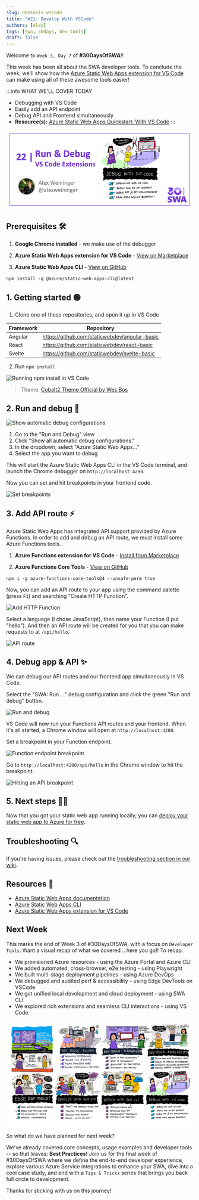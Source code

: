 ```yaml
---
slug: devtools-vscode
title: "#21: Develop With VSCode"
authors: [alex]
tags: [swa, 30days, dev-tools]
draft: false
---
```



<head>
  <meta name="twitter:url" content="https://www.azurestaticwebapps.dev/blog/devtools-vscode" />
  <meta name="twitter:title" content="#21: Debug with VS Code" />
  <meta name="twitter:description" content="Join @alexweininger as we wrap DevTools week on #30DaysOfSWA with a look at seamless debugging using @code for @AzureStatic Apps!" />
  <meta name="twitter:image" content="https://www.azurestaticwebapps.dev/assets/images/21-banner-4c8833d85f3b63b56f65329fd492dcb5.png" />
  <meta name="twitter:card" content="summary_large_image" />
  <meta name="twitter:creator" content="@nitya" />
  <meta name="twitter:site" content="@AzureStaticApps" /> 
  <link rel="canonical" href="https://www.azurestaticwebapps.dev/blog/devtools-vscode" />
</head>


Welcome to `Week 3, Day 7` of **#30DaysOfSWA**!! 

This week has been all about the SWA developer tools. To conclude the week, we'll show how the [Azure Static Web Apps extension for VS Code](https://marketplace.visualstudio.com/items?itemName=ms-azuretools.vscode-azurestaticwebapps) can make using all of these awesome tools easier!


:::info WHAT WE'LL COVER TODAY
 * Debugging with VS Code
 * Easily add an API endpoint
 * Debug API and Frontend simultaneously
 * **Resource(s):** [Azure Static Web Apps Quickstart: With VS Code](https://docs.microsoft.com/en-us/azure/static-web-apps/getting-started?tabs=vanilla-javascript)
:::

![](../static/img/series/21-banner.png)


## Prerequisites 🛠️

1. **Google Chrome installed** - we make use of the debugger

2. **Azure Static Web Apps extension for VS Code** - [View on Marketplace](https://marketplace.visualstudio.com/items?itemName=ms-azuretools.vscode-azurestaticwebapps)

3. **Azure Static Web Apps CLI** - [View on GitHub](https://github.com/Azure/static-web-apps-cli)

```
npm install -g @azure/static-web-apps-cli@latest
```

## 1. Getting started 🟢

1. Clone one of these repositories, and open it up in VS Code

 
| Framework | Repository |
|---|---|
Angular | https://github.com/staticwebdev/angular-basic
React | https://github.com/staticwebdev/react-basic
Svelte | https://github.com/staticwebdev/svelte-basic

2. Run `npm install`

![Running npm install in VS Code](https://dev-to-uploads.s3.amazonaws.com/uploads/articles/c00m73mzlt49kkwl4iiw.png)
> Theme: [Cobalt2 Theme Official by Wes Bos](https://marketplace.visualstudio.com/items?itemName=wesbos.theme-cobalt2)

## 2. Run and debug 🐞

![Show automatic debug configurations](https://dev-to-uploads.s3.amazonaws.com/uploads/articles/pahznac0f8cjqt8haifb.png)
 
1. Go to the "Run and Debug" view
2. Click "Show all automatic debug configurations."
2. In the dropdown, select "Azure Static Web Apps..."
3. Select the app you want to debug

This will start the Azure Static Web Apps CLI in the VS Code terminal, and launch the Chrome debugger on `http://localhost:4280`.

Now you can set and hit breakpoints in your frontend code. 

![Set breakpoints](https://dev-to-uploads.s3.amazonaws.com/uploads/articles/aprutdzi9opkbegdnf2p.png)
 
## 3. Add API route ⚡️

Azure Static Web Apps has integrated API support provided by Azure Functions. In order to add and debug an API route, we must install some Azure Functions tools.

1. **Azure Functions extension for VS Code** - [Install from Marketplace](https://marketplace.visualstudio.com/items?itemName=ms-azuretools.vscode-azurefunctions)

2. **Azure Functions Core Tools** - [View on GitHub](https://github.com/Azure/azure-functions-core-tools)

```
npm i -g azure-functions-core-tools@4 --unsafe-perm true
```

Now, you can add an API route to your app using the command palette (press `F1`) and searching "Create HTTP Function".

![Add HTTP Function](https://user-images.githubusercontent.com/12476526/169424449-3a10a9a0-025f-4fa3-b15f-294846fb0291.png)

Select a language (I chose JavaScript), then name your Function (I put "hello"). And then an API route will be created for you that you can make requests to at `/api/hello`.

![API route](https://dev-to-uploads.s3.amazonaws.com/uploads/articles/emd9wo9q26m51aboyydd.png)

## 4. Debug app & API ✨
 
We can debug our API routes and our frontend app simultaneously in VS Code.

Select the "SWA: Run ..." debug configuration and click the green "Run and debug" button.

![Run and debug](https://dev-to-uploads.s3.amazonaws.com/uploads/articles/234k0e1p9jzmtyeeli56.png)

VS Code will now run your Functions API routes and your frontend. When it's all started, a Chrome window will open at `http://localhost:4280`.

Set a breakpoint in your Function endpoint.

![Function endpoint breakpoint](https://dev-to-uploads.s3.amazonaws.com/uploads/articles/89kolpnqbsrqysh661ep.png)

Go to `http://localhost:4280/api/hello` in the Chrome window to hit the breakpoint.
 
![Hitting an API breakpoint](https://dev-to-uploads.s3.amazonaws.com/uploads/articles/2q8zt9j70wz4dr5h3mcm.png)

## 5. Next steps 🏃‍♀️

Now that you got your static web app running locally, you can [deploy your static web app to Azure for free](https://docs.microsoft.com/en-us/azure/static-web-apps/getting-started?tabs=react).

## Troubleshooting 🔍

If you're having issues, please check out the [troubleshooting section in our wiki](https://github.com/microsoft/vscode-azurestaticwebapps/wiki/Guide:-Debugging-a-Static-Web-App-with-VS-Code#troubleshooting-).

## Resources 🔗

* [Azure Static Web Apps documentation](https://docs.microsoft.com/en-us/azure/static-web-apps/)
* [Azure Static Web Apps CLI](https://github.com/Azure/static-web-apps-cli)
* [Azure Static Web Apps extension for VS Code](https://marketplace.visualstudio.com/items?itemName=ms-azuretools.vscode-azurestaticwebapps)

## Next Week

This marks the end of Week 3 of #30DaysOfSWA, with a focus on `Developer Tools`. Want a visual recap of what we covered .. here you go!! To recap:
 * We provisioned Azure resources - using the Azure Portal and Azure CLI
 * We added automated, cross-browser, e2e testing - using Playwright
 * We built multi-stage deployment pipelines - using Azure DevOps
 * We debugged and audited perf & accessibility - using Edge DevTools on VSCode
 * We got unified local development and cloud deployment - using SWA CLI
 * We explored rich extensions and seamless CLI interactions - using VS Code

![Week 3 Visual Roadmap](../static/img/series/week3-roadmap.png)

So what do we have planned for next week? 

We've already covered core concepts, usage examples and developer tools -- so that leaves: **Best Practices!** Join us for the final week of #30DaysOfSWA where we define the end-to-end developer experience, explore various Azure Service integrations to enhance your SWA, dive into a cool case study, and end with a `Tips & Tricks` series that brings you back full circle to development.

Thanks for sticking with us on this journey!